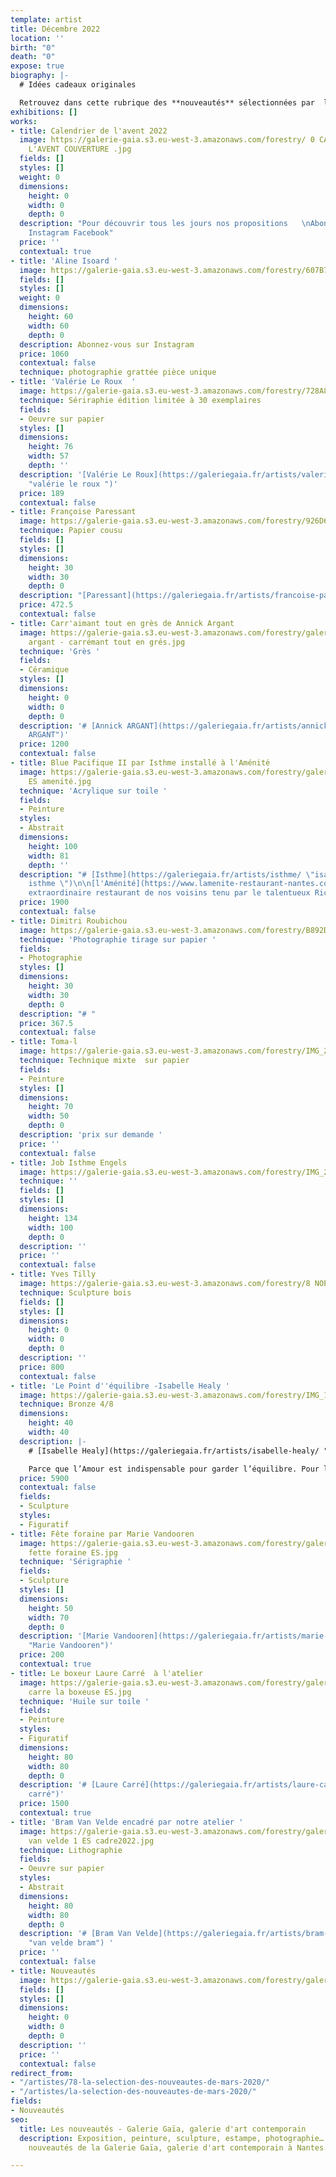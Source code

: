 ```yaml
---
template: artist
title: Décembre 2022
location: ''
birth: "0"
death: "0"
expose: true
biography: |-
  # Idées cadeaux originales

  Retrouvez dans cette rubrique des **nouveautés** sélectionnées par  la galerie et **mise en situation**. Chaque œuvre est disponible à la vente en galerie e/ou expédiée par colissimo.
exhibitions: []
works:
- title: Calendrier de l'avent 2022
  image: https://galerie-gaia.s3.eu-west-3.amazonaws.com/forestry/ 0 CALENDRIER DE
    L'AVENT COUVERTURE .jpg
  fields: []
  styles: []
  weight: 0
  dimensions:
    height: 0
    width: 0
    depth: 0
  description: "Pour découvrir tous les jours nos propositions   \nAbonnes vous sur
    Instagram Facebook"
  price: ''
  contextual: true
- title: 'Aline Isoard '
  image: https://galerie-gaia.s3.eu-west-3.amazonaws.com/forestry/607B730F-E70B-4F6C-A3F5-47B1E154F073.JPG
  fields: []
  styles: []
  weight: 0
  dimensions:
    height: 60
    width: 60
    depth: 0
  description: Abonnez-vous sur Instagram
  price: 1060
  contextual: false
  technique: photographie grattée pièce unique
- title: 'Valérie Le Roux  '
  image: https://galerie-gaia.s3.eu-west-3.amazonaws.com/forestry/728A8D14-797C-4822-9A18-F9EEF0697D8E.JPG
  technique: Sériraphie édition limitée à 30 exemplaires
  fields:
  - Oeuvre sur papier
  styles: []
  dimensions:
    height: 76
    width: 57
    depth: ''
  description: '[Valérie Le Roux](https://galeriegaia.fr/artists/valerie-le-roux/
    "valérie le roux ")'
  price: 189
  contextual: false
- title: Françoise Paressant
  image: https://galerie-gaia.s3.eu-west-3.amazonaws.com/forestry/926D65C1-C40A-4718-8D4F-DEE69DF02E1D.JPG
  technique: Papier cousu
  fields: []
  styles: []
  dimensions:
    height: 30
    width: 30
    depth: 0
  description: "[Paressant](https://galeriegaia.fr/artists/francoise-paressant-1/)"
  price: 472.5
  contextual: false
- title: Carr'aimant tout en grès de Annick Argant
  image: https://galerie-gaia.s3.eu-west-3.amazonaws.com/forestry/galerie gaia -annick
    argant - carrémant tout en grés.jpg
  technique: 'Grès '
  fields:
  - Céramique
  styles: []
  dimensions:
    height: 0
    width: 0
    depth: 0
  description: '# [Annick ARGANT](https://galeriegaia.fr/artists/annick-argant/ "ANNICK
    ARGANT")'
  price: 1200
  contextual: false
- title: Blue Pacifique II par Isthme installé à l'Aménité
  image: https://galerie-gaia.s3.eu-west-3.amazonaws.com/forestry/galerie-gaia-isthme
    ES amenité.jpg
  technique: 'Acrylique sur toile '
  fields:
  - Peinture
  styles:
  - Abstrait
  dimensions:
    height: 100
    width: 81
    depth: ''
  description: "# [Isthme](https://galeriegaia.fr/artists/isthme/ \"isabelle thomas
    isthme \")\n\n[l'Aménité](https://www.lamenite-restaurant-nantes.com/ \"l'aménité\")
    extraordinaire restaurant de nos voisins tenu par le talentueux Richard Cornet "
  price: 1900
  contextual: false
- title: Dimitri Roubichou
  image: https://galerie-gaia.s3.eu-west-3.amazonaws.com/forestry/B892D069-9796-4789-A423-02FE888E168F.JPG
  technique: 'Photographie tirage sur papier '
  fields:
  - Photographie
  styles: []
  dimensions:
    height: 30
    width: 30
    depth: 0
  description: "# "
  price: 367.5
  contextual: false
- title: Toma-l
  image: https://galerie-gaia.s3.eu-west-3.amazonaws.com/forestry/IMG_2096.JPG
  technique: Technique mixte  sur papier
  fields:
  - Peinture
  styles: []
  dimensions:
    height: 70
    width: 50
    depth: 0
  description: 'prix sur demande '
  price: ''
  contextual: false
- title: Job Isthme Engels
  image: https://galerie-gaia.s3.eu-west-3.amazonaws.com/forestry/IMG_2149.jpg
  technique: ''
  fields: []
  styles: []
  dimensions:
    height: 134
    width: 100
    depth: 0
  description: ''
  price: ''
  contextual: false
- title: Yves Tilly
  image: https://galerie-gaia.s3.eu-west-3.amazonaws.com/forestry/8 NOEL TILLY.jpg
  technique: Sculpture bois
  fields: []
  styles: []
  dimensions:
    height: 0
    width: 0
    depth: 0
  description: ''
  price: 800
  contextual: false
- title: 'Le Point d''équilibre -Isabelle Healy '
  image: https://galerie-gaia.s3.eu-west-3.amazonaws.com/forestry/IMG_1607.jpg
  technique: Bronze 4/8
  dimensions:
    height: 40
    width: 40
  description: |-
    # [Isabelle Healy](https://galeriegaia.fr/artists/isabelle-healy/ "isabelle healy")

    Parce que l’Amour est indispensable pour garder l’équilibre. Pour le point du « i » du verbe Aimer. Pour la fragilité de la Vie à deux. Sceller un baiser pour l’éternité. Pour tenir debout malgré tout. Pour la beauté d’un geste. Pour la grâce d’un couple. Pour montrer que s’abandonner et lâcher prise peut être salvateur. Pour le déséquilibre que nous subissons parfois...
  price: 5900
  contextual: false
  fields:
  - Sculpture
  styles:
  - Figuratif
- title: Fête foraine par Marie Vandooren
  image: https://galerie-gaia.s3.eu-west-3.amazonaws.com/forestry/galerie-gaia-marie-vandoorenn-
    fette foraine ES.jpg
  technique: 'Sérigraphie '
  fields:
  - Sculpture
  styles: []
  dimensions:
    height: 50
    width: 70
    depth: 0
  description: '[Marie Vandooren](https://galeriegaia.fr/artists/marie-vandooren/
    "Marie Vandooren")'
  price: 200
  contextual: true
- title: Le boxeur Laure Carré  à l'atelier
  image: https://galerie-gaia.s3.eu-west-3.amazonaws.com/forestry/galerie gaia-laure
    carre la boxeuse ES.jpg
  technique: 'Huile sur toile '
  fields:
  - Peinture
  styles:
  - Figuratif
  dimensions:
    height: 80
    width: 80
    depth: 0
  description: '# [Laure Carré](https://galeriegaia.fr/artists/laure-carre/ "laure
    carré")'
  price: 1500
  contextual: true
- title: 'Bram Van Velde encadré par notre atelier '
  image: https://galerie-gaia.s3.eu-west-3.amazonaws.com/forestry/galerie gaia -bram
    van velde 1 ES cadre2022.jpg
  technique: Lithographie
  fields:
  - Oeuvre sur papier
  styles:
  - Abstrait
  dimensions:
    height: 80
    width: 80
    depth: 0
  description: '# [Bram Van Velde](https://galeriegaia.fr/artists/bram-van-velde/
    "van velde bram") '
  price: ''
  contextual: false
- title: Nouveautés
  image: https://galerie-gaia.s3.eu-west-3.amazonaws.com/forestry/galerie-gaia-exclu-new21.png
  fields: []
  styles: []
  dimensions:
    height: 0
    width: 0
    depth: 0
  description: ''
  price: ''
  contextual: false
redirect_from:
- "/artistes/78-la-selection-des-nouveautes-de-mars-2020/"
- "/artistes/la-selection-des-nouveautes-de-mars-2020/"
fields:
- Nouveautés
seo:
  title: Les nouveautés - Galerie Gaïa, galerie d'art contemporain
  description: Exposition, peinture, sculpture, estampe, photographie… Découvrez les
    nouveautés de la Galerie Gaïa, galerie d'art contemporain à Nantes.

---
```

